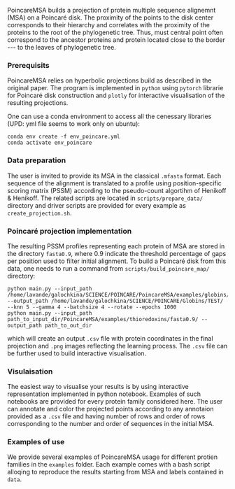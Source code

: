 PoincareMSA builds a projection of protein multiple sequence alignemnt (MSA) on a Poincaré disk. The proximity of the points to the disk center corresponds to their hierarchy and correlates with the proximity of the proteins to the root of the phylogenetic tree. Thus, must central point often correspond to the ancestor proteins and protein located close to the border --- to the leaves of phylogenetic tree.

### Prerequisits
PoincareMSA relies on hyperbolic projections build as described in the original paper. The program is implemented in `python` using `pytorch` librarie for Poincaré disk construction and `plotly` for interactive visualisation of the resulting projections.

One can use a conda environment to access all the cenessary libraries (UPD: yml file seems to work only on ubuntu):
```
conda env create -f env_poincare.yml
conda activate env_poincare
```

### Data preparation

The user is invited to provide its MSA in the classical `.mfasta` format. Each sequence of the alignment is translated to a profile using position-specific scoring matrix (PSSM) according to the pseudo-count algortihm of Henikoff & Henikoff. The related scripts are located in `scripts/prepare_data/` directory and driver scripts are provided for every example as `create_projection.sh`.

### Poincaré projection implementation

The resulting PSSM profiles representing each protein of MSA are stored in the directory `fasta0.9`, where 0.9 indicate the threshold percentage of gaps per position used to filter initial alignment. To build a Poincaré disk from this data, one needs to run a command from `scripts/build_poincare_map/` directory:

```
python main.py --input_path /home/lavande/galochkina/SCIENCE/POINCARE/PoincareMSA/examples/globins/fasta0.7/ --output_path /home/lavande/galochkina/SCIENCE/POINCARE/Globins/TEST/  --knn 5 --gamma 4 --batchsize 4 --rotate --epochs 1000
python main.py --input_path path_to_input_dir/PoincareMSA/examples/thioredoxins/fasta0.9/ --output_path path_to_out_dir 
```
which will create an output `.csv` file with protein coordinates in the final projection and `.png` images reflecting the learning process. The `.csv` file can be further used to build interactive visualisation.

### Visulaisation
The easiest way to visualise your results is by using interactive representation implemented in python notebook. Examples of such notebooks are provided for every protein family considered here. The user can annotate and color the projected points according to any annotaion provided as a `.csv` file and having number of rows and order of rows corresponding to the number and order of sequences in the initial MSA.

### Examples of use
We provide several examples of PoincareMSA usage for different protien families in the `examples` folder. Each example comes with a bash script alloqing to reproduce the results starting from MSA and labels contained in `data`.
